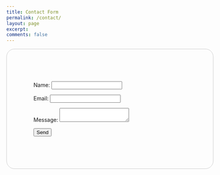 ```yaml
---
title: Contact Form
permalink: /contact/
layout: page
excerpt: 
comments: false
---
```

<html lang="en-US">
  <head>
    <meta charset="utf-8">
    <style>
      form {
  /* Center the form on the page */
  margin: auto;
  width: 400px;
  /* Form outline */
  padding: 5em;
  border: 1px solid #CCC;
  border-radius: 1.5em;
}

ul {
  list-style: none;
  padding: 0;
  margin: 0;
  text-align: center
}

form li + li {
  margin-top: 1em;
}

label {
  /* Uniform size & alignment */
  display: inline-block;
  width: 120px;
  text-align: justify;
}

input, 
textarea {
  /* To make sure that all text fields have the same font settings
     By default, textareas have a monospace font */
  font: 1em sans-serif;

  /* Uniform text field size */
  width: 400px;
  box-sizing: border-box;
  padding: 10px 15px;

  /* Match form field borders */
  border: 1px solid #999;
}

input:focus, 
textarea:focus {
  /* Additional highlight for focused elements */
  border-color: #000;
}

textarea {
  /* Align multiline text fields with their labels */
  vertical-align: top;

  /* Provide space to type some text */
  height: 5em;
  width: 25em;
}

.button {
  /* Align buttons with the text fields */
  padding-left: 90px; /* same size as the label elements */
}

button {
  /* This extra margin represent roughly the same space as the space
     between the labels and their text fields */
  margin-left: 13em;
}
    </style>
  </head>
  <body>
<form name="contact" method="POST" data-netlify-recaptcha="true" data-netlify="true">
  <p>
    <label>Name: <input type="text" name="name" /></label>   
  </p>
  <p>
    <label>Email: <input type="email" name="email" /></label>
  </p>
  <p>
    <label>Message: <textarea name="message"></textarea></label>
  </p>
  <div data-netlify-recaptcha="true"></div>
  <p>
    <button type="submit">Send</button>
  </p>
</form>
  </body>
  </html>
